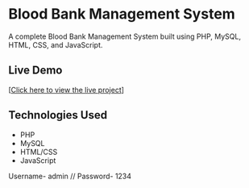 # Blood Bank Management System

A complete Blood Bank Management System built using PHP, MySQL, HTML, CSS, and JavaScript.

## Live Demo

[[Click here to view the live project](http://bbsystem.atwebpages.com/)]

## Technologies Used

- PHP
- MySQL
- HTML/CSS
- JavaScript

Username- admin // 
Password- 1234
